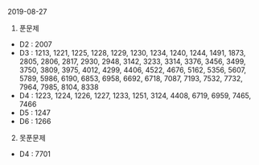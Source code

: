 2019-08-27

1. 푼문제
 - D2 : 2007 
 - D3 : 1213, 1221, 1225, 1228, 1229, 1230, 1234, 1240, 1244, 1491, 1873, 2805, 2806, 2817, 2930, 2948, 3142, 3233, 3314, 3376, 3456, 3499, 3750, 3809, 3975, 4012, 4299, 4406, 4522, 4676, 5162, 5356, 5607, 5789, 5986, 6190, 6853, 6958, 6692, 6718, 7087, 7193, 7532, 7732, 7964, 7985, 8104, 8338
 - D4 : 1223, 1224, 1226, 1227, 1233, 1251, 3124, 4408, 6719, 6959, 7465, 7466
 - D5 : 1247
 - D6 : 1266
2. 못푼문제 
 - D4 : 7701
